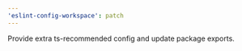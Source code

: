 ```yaml
---
'eslint-config-workspace': patch
---
```


Provide extra ts-recommended config and update package exports.
